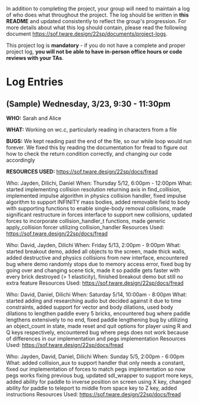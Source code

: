 In addition to completing the project, your group will need to maintain a log of who does what throughout the project. The log should be written in **this README** and updated consistently to reflect the group's progression. For more details about what this log should contain, please read the following document https://sof.tware.design/22sp/documents/project-logs.

This project log is **mandatory** - if you do not have a complete and proper project log, **you will not be able to have in-person office hours or code reviews with your TAs**.

# Log Entries
## (Sample) Wednesday, 3/23, 9:30 - 11:30pm
**WHO:** Sarah and Alice

**WHAT:** Working on wc.c, particularly reading in characters from a file

**BUGS:** We kept reading past the end of the file, so our while loop would run forever. We fixed this by reading the documentation for fread to figure out how to check the return condition correctly, and changing our code accordingly

**RESOURCES USED:** https://sof.tware.design/22sp/docs/fread


Who: Jayden, Dilichi, Daniel
When: Thursday 5/12, 6:00pm - 12:00pm
What: started implementing collision resolution returning axis in find_collision, 
    implemented impulse algorithm in physics collision handler,
    fixed impulse algorithm to support INFINITY mass bodies,
    added removable field to body with supporting functions to enable single-body removal collisions,
    made significant restructure in forces interface to support new collisions,
    updated forces to incorporate collision_handler_t functions,
    made generic apply_collision forcer utilizing collision_handler
Resources Used: https://sof.tware.design/22sp/docs/fread

Who: David, Jayden, Dilichi
When: Friday 5/13, 2:00pm - 9:00pm
What: started breakout demo,
    added all objects to the screen, made thick walls,
    added destructive and physics collisions from new interface,
    encountered bug where demo randomly stops due to memory access error,
    fixed bug by going over and changing scene tick,
    made it so paddle gets faster with every brick destroyed (> 1 elasticity),
    finished breakout demo but still no extra feature
Resources Used: https://sof.tware.design/22sp/docs/fread

Who: David, Daniel, Dilichi
When: Saturday 5/14, 10:00am - 8:00pm
What: started adding and researching audio but decided against it due to time constraints,
    added support for vector and body dilations,
    used body dilations to lengthen paddle every 5 bricks,
    encountered bug where paddle lengthens extensively to no end,
    fixed paddle lengthening bug by utlilizing an object_count in state,
    made reset and quit options for player using R and Q keys respectively,
    encountered bug where pegs does not work because of differences in our implementation and pegs implementation
Resources Used: https://sof.tware.design/22sp/docs/fread

Who: Jayden, David, Daniel, Dilichi
When: Sunday 5/5, 2:00pm - 6:00pm
What: added collision_aux to support handler that only needs a constant,
    fixed our implementation of forces to match pegs implementation so now pegs works fixing previous bug,
    updated sdl_wrapper to support more keys,
    added ability for paddle to inverse position on screen using X key,
    changed ability for paddle to teleport to middle from space key to Z key,
    added instructions
Resources Used: https://sof.tware.design/22sp/docs/fread
